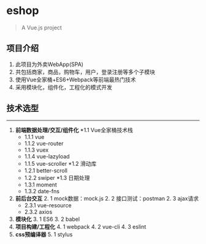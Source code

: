 # eshop

> A Vue.js project

## 项目介绍

1. 此项目为外卖WebApp(SPA)
2. 共包括商家，商品，购物车，用户，登录注册等多个子模块
3. 使用Vue全家桶+ES6+Webpack等前端最热门技术
4. 采用模块化，组件化，工程化的模式开发

## 技术选型

***
1. **前端数据处理/交互/组件化**
    *1.1  Vue全家桶技术栈
      * 1.1.1 vue
      * 1.1.2 vue-router
      * 1.1.3 vuex
      * 1.1.4 vue-lazyload
      * 1.1.5 vue-scroller
    *1.2 滑动库
      * 1.2.1 better-scroll
      * 1.2.2 swiper
    *1.3 日期处理
      * 1.3.1 moment
      * 1.3.2 date-fns
2. **前后台交互**
    2. 1 mock数据：mock.js
    2. 2 接口测试：postman
    2. 3 ajax请求
      * 2.3.1 vue-resource
      * 2.3.2 axios
3. **模块化**
    3. 1 ES6
    3. 2 babel
4. **项目构建/工程化**
    4. 1 webpack
    4. 2 vue-cli
    4. 3 eslint
5. **css预编译器**
    5. 1 stylus

